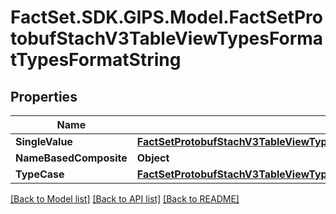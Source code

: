 # FactSet.SDK.GIPS.Model.FactSetProtobufStachV3TableViewTypesFormatTypesFormatString

## Properties

Name | Type | Description | Notes
------------ | ------------- | ------------- | -------------
**SingleValue** | [**FactSetProtobufStachV3TableViewTypesFormatTypesSingleValueFormatString**](FactSetProtobufStachV3TableViewTypesFormatTypesSingleValueFormatString.md) |  | [optional] 
**NameBasedComposite** | **Object** |  | [optional] 
**TypeCase** | [**FactSetProtobufStachV3TableViewTypesFormatTypesFormatStringTypeOneofCase**](FactSetProtobufStachV3TableViewTypesFormatTypesFormatStringTypeOneofCase.md) |  | [optional] 

[[Back to Model list]](../README.md#documentation-for-models) [[Back to API list]](../README.md#documentation-for-api-endpoints) [[Back to README]](../README.md)

